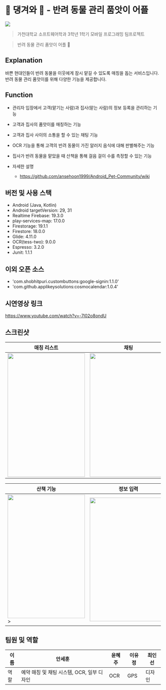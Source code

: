# 🐶 댕겨와 🐶 - 반려 동물 관리 품앗이 어플

<img src="https://img.shields.io/badge/platform-android-brightgreen">

> 가천대학교 소프트웨어학과 3학년 1학기 모바일 프로그래밍 팀프로젝트

> 반려 동물 관리 품앗이 어플 🐶

## Explanation

바쁜 현대인들이 반려 동물을 이웃에게 잠시 맡길 수 있도록 매칭을 돕는 서비스입니다. 반려 동물 관리 품앗이를 위해 다양한 기능을 제공합니다.

## Function

- 관리자 입장에서 고객(맡기는 사람)과 집사(맡는 사람)의 정보 등록을 관리하는 기능
- 고객과 집사의 품앗이를 매칭하는 기능
- 고객과 집사 사이의 소통을 할 수 있는 채팅 기능
- OCR 기능을 통해 고객의 반려 동물이 가진 알러지 음식에 대해 판별해주는 기능
- 집사가 반려 동물을 맡았을 때 산책을 통해 걸음 걸이 수를 측정할 수 있는 기능

- 자세한 설명 
  - https://github.com/ansehoon1999/Android_Pet-Community/wiki

## 버전 및 사용 스택
- Android (Java, Kotlin)
- Android targetVersion: 29, 31
- Realtime Firebase: 19.3.0
- play-services-map: 17.0.0
- Firestorage: 19.1.1
- Firestore: 18.0.0
- Glide: 4.11.0
- OCR(tess-two): 9.0.0
- Espresso: 3.2.0
- Junit: 1.1.1

## 이외 오픈 소스
- 'com.shobhitpuri.custombuttons:google-signin:1.1.0'
- 'com.github.applikeysolutions:cosmocalendar:1.0.4'

## 시연영상 링크
https://www.youtube.com/watch?v=-7l02o8ondU

## 스크린샷
|매칭 리스트|채팅|OCR|
|---------|--------|------|
|<img src="https://user-images.githubusercontent.com/63048392/205850038-a416aaf0-43f0-4b58-bb99-53ece23c9e86.png" width="250" height="400">|<img src="https://user-images.githubusercontent.com/63048392/205850141-8fe2ad1a-88b9-4c74-ab51-6249d006f217.png" width="250" height="400">|<img src="https://user-images.githubusercontent.com/63048392/205850147-0471b71b-414d-4502-8445-a132543d9ae4.png" width="250" height="400">|

|산책 기능|정보 입력|메인 화면|
|------|------|------|
|<img src="https://user-images.githubusercontent.com/63048392/205850154-4b307db0-37e7-47ba-b578-01e2e6d3dfc5.png" width="250" height="400">>|<img src="https://user-images.githubusercontent.com/63048392/205850160-375c6583-d814-406a-a47a-806a345c7921.png" width="250" height="400">|<img src="https://user-images.githubusercontent.com/63048392/205850166-4ccb07ed-72da-4ecf-b1c1-0e8071c9c9e6.png" width="250" height="400">|



## 팀원 및 역할
|이름|안세훈|윤혜주|이유정|최인선|
|------|---|---|---|---|
|역할|예약 매칭 및 채팅 시스템, OCR, 일부 디자인|OCR|GPS|디자인|

